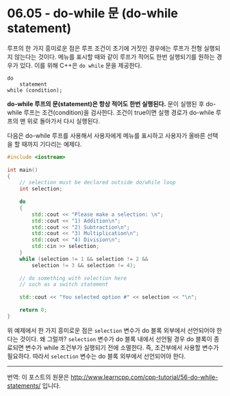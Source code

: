 # 06.05 - do-while 문 (do-while statement)

루프의 한 가지 흥미로운 점은 루프 조건이 초기에 거짓인 경우에는 루프가 전형 실행되지 않는다는 것이다. 메뉴를 표시할 때와 같이 루프가 적어도 한번 실행되기를 원하는 경우가 있다. 이를 위해 C++은 `do while` 문을 제공한다.

```
do
    statement
while (condition);
```

**do-while 루프의 문(statement)은 항상 적어도 한번 실행된다.** 문이 실행된 후 do-while 루프는 조건(condition)을 검사한다. 조건이 true이면 실행 경로가 do-while 루프의 맨 위로 돌아가서 다시 실행된다.

다음은 do-while 루프를 사용해서 사용자에게 메뉴를 표시하고 사용자가 올바른 선택을 할 때까지 기다리는 예제다.

```cpp
#include <iostream>
 
int main()
{
    // selection must be declared outside do/while loop
    int selection;
 
    do
    {
        std::cout << "Please make a selection: \n";
        std::cout << "1) Addition\n";
        std::cout << "2) Subtraction\n";
        std::cout << "3) Multiplication\n";
        std::cout << "4) Division\n";
        std::cin >> selection;
    }
    while (selection != 1 && selection != 2 &&
        selection != 3 && selection != 4);
 
    // do something with selection here
    // such as a switch statement
 
    std::cout << "You selected option #" << selection << "\n";
 
    return 0;
}
```

위 예제에서 한 가지 흥미로운 점은 `selection` 변수가 do 블록 외부에서 선언되어야 한다는 것이다. 왜 그럴까? `selection` 변수가 do 블록 내에서 선언될 경우 do 블록이 종료되면 변수가 while 조건부가 실행되기 전에 소멸한다. 즉, 조건부에서 사용할 변수가 필요하다. 따라서 `selection` 변수는 do 블록 외부에서 선언되어야 한다.

---

번역: 이 포스트의 원문은 http://www.learncpp.com/cpp-tutorial/56-do-while-statements/ 입니다.